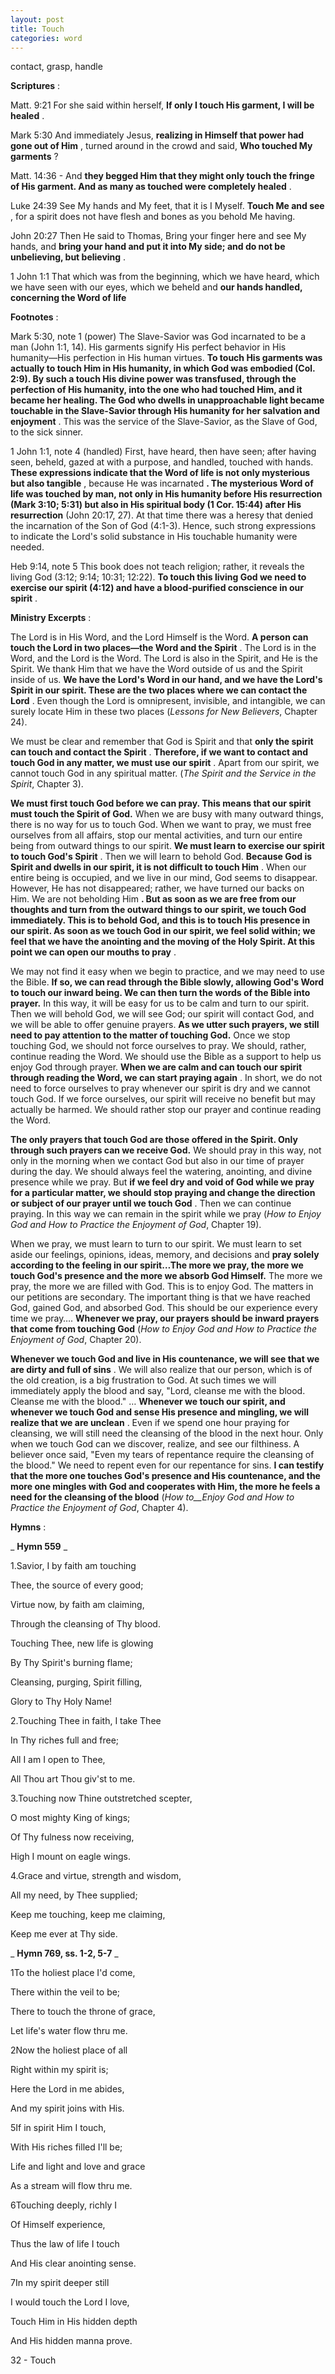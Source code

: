 ```yaml
---
layout: post
title: Touch
categories: word
---
```


contact, grasp, handle

**Scriptures** :

Matt. 9:21 For she said within herself, **If only I touch His garment, I will be healed** .

Mark 5:30 And immediately Jesus, **realizing in Himself that power had gone out of Him** , turned around in the crowd and said, **Who touched My garments** ?

Matt. 14:36 - And **they begged Him that they might only touch the fringe of His garment. And as many as touched were completely healed** .

Luke 24:39 See My hands and My feet, that it is I Myself. **Touch Me and see** , for a spirit does not have flesh and bones as you behold Me having.

John 20:27 Then He said to Thomas, Bring your finger here and see My hands, and **bring your hand and put it into My side; and do not be unbelieving, but believing** .

1 John 1:1 That which was from the beginning, which we have heard, which we have seen with our eyes, which we beheld and **our hands handled, concerning the Word of life**

**Footnotes** :

Mark 5:30, note 1 (power) The Slave-Savior was God incarnated to be a man (John 1:1, 14). His garments signify His perfect behavior in His humanity—His perfection in His human virtues. **To touch His garments was actually to touch Him in His humanity, in which God was embodied (Col. 2:9). By such a touch His divine power was transfused, through the perfection of His humanity, into the one who had touched Him, and it became her healing. The God who dwells in unapproachable light became touchable in the Slave-Savior through His humanity for her salvation and enjoyment** . This was the service of the Slave-Savior, as the Slave of God, to the sick sinner.

1 John 1:1, note 4 (handled) First, have heard, then have seen; after having seen, beheld, gazed at with a purpose, and handled, touched with hands. **These expressions indicate that the Word of life is not only mysterious but also tangible** , because He was incarnated **. The mysterious Word of life was touched by man, not only in His humanity before His resurrection (Mark 3:10; 5:31) but also in His spiritual body (1 Cor. 15:44) after His resurrection** (John 20:17, 27). At that time there was a heresy that denied the incarnation of the Son of God (4:1-3). Hence, such strong expressions to indicate the Lord's solid substance in His touchable humanity were needed.

Heb 9:14, note 5 This book does not teach religion; rather, it reveals the living God (3:12; 9:14; 10:31; 12:22). **To touch this living God we need to exercise our spirit (4:12) and have a blood-purified conscience in our spirit** .

**Ministry Excerpts** :

The Lord is in His Word, and the Lord Himself is the Word. **A person can touch the Lord in two places—the Word and the Spirit** . The Lord is in the Word, and the Lord is the Word. The Lord is also in the Spirit, and He is the Spirit. We thank Him that we have the Word outside of us and the Spirit inside of us. **We have the Lord's Word in our hand, and we have the Lord's Spirit in our spirit. These are the two places where we can contact the Lord** . Even though the Lord is omnipresent, invisible, and intangible, we can surely locate Him in these two places (_Lessons for New Believers_, Chapter 24).

We must be clear and remember that God is Spirit and that **only the spirit can touch and contact the Spirit** . **Therefore, if we want to contact and touch God in any matter, we must use our spirit** . Apart from our spirit, we cannot touch God in any spiritual matter. (_The Spirit and the Service in the Spirit_, Chapter 3).

**We must first touch God before we can pray. This means that our spirit must touch the Spirit of God.** When we are busy with many outward things, there is no way for us to touch God. When we want to pray, we must free ourselves from all affairs, stop our mental activities, and turn our entire being from outward things to our spirit. **We must learn to exercise our spirit to touch God's Spirit** . Then we will learn to behold God. **Because God is Spirit and dwells in our spirit, it is not difficult to touch Him** . When our entire being is occupied, and we live in our mind, God seems to disappear. However, He has not disappeared; rather, we have turned our backs on Him. We are not beholding Him **. But as soon as we are free from our thoughts and turn from the outward things to our spirit, we touch God immediately. This is to behold God, and this is to touch His presence in our spirit. As soon as we touch God in our spirit, we feel solid within; we feel that we have the anointing and the moving of the Holy Spirit. At this point we can open our mouths to pray** .

We may not find it easy when we begin to practice, and we may need to use the Bible. **If so, we can read through the Bible slowly, allowing God's Word to touch our inward being. We can then turn the words of the Bible into prayer.** In this way, it will be easy for us to be calm and turn to our spirit. Then we will behold God, we will see God; our spirit will contact God, and we will be able to offer genuine prayers. **As we utter such prayers, we still need to pay attention to the matter of touching God.** Once we stop touching God, we should not force ourselves to pray. We should, rather, continue reading the Word. We should use the Bible as a support to help us enjoy God through prayer. **When we are calm and can touch our spirit through reading the Word, we can start praying again** . In short, we do not need to force ourselves to pray whenever our spirit is dry and we cannot touch God. If we force ourselves, our spirit will receive no benefit but may actually be harmed. We should rather stop our prayer and continue reading the Word.

**The only prayers that touch God are those offered in the Spirit. Only through such prayers can we receive God.** We should pray in this way, not only in the morning when we contact God but also in our time of prayer during the day. We should always feel the watering, anointing, and divine presence while we pray. But **if we feel dry and void of God while we pray for a particular matter, we should stop praying and change the direction or subject of our prayer until we touch God** . Then we can continue praying. In this way we can remain in the spirit while we pray (_How to Enjoy God and How to Practice the Enjoyment of God_, Chapter 19).

When we pray, we must learn to turn to our spirit. We must learn to set aside our feelings, opinions, ideas, memory, and decisions and **pray solely according to the feeling in our spirit…The more we pray, the more we touch God's presence and the more we absorb God Himself.** The more we pray, the more we are filled with God. This is to enjoy God. The matters in our petitions are secondary. The important thing is that we have reached God, gained God, and absorbed God. This should be our experience every time we pray…. **Whenever we pray, our prayers should be inward prayers that come from touching God** (_How to Enjoy God and How to Practice the Enjoyment of God_, Chapter 20).

**Whenever we touch God and live in His countenance, we will see that we are dirty and full of sins** . We will also realize that our person, which is of the old creation, is a big frustration to God. At such times we will immediately apply the blood and say, "Lord, cleanse me with the blood. Cleanse me with the blood." … **Whenever we touch our spirit, and whenever we touch God and sense His presence and mingling, we will realize that we are unclean** . Even if we spend one hour praying for cleansing, we will still need the cleansing of the blood in the next hour. Only when we touch God can we discover, realize, and see our filthiness. A believer once said, "Even my tears of repentance require the cleansing of the blood." We need to repent even for our repentance for sins. **I can testify that the more one touches God's presence and His countenance, and the more one mingles with God and cooperates with Him, the more he feels a need for the cleansing of the blood** (_How to__Enjoy God and How to Practice the Enjoyment of God_, Chapter 4).

**Hymns** :

_ **Hymn 559** _

1.Savior, I by faith am touching

Thee, the source of every good;

Virtue now, by faith am claiming,

Through the cleansing of Thy blood.

Touching Thee, new life is glowing

By Thy Spirit's burning flame;

Cleansing, purging, Spirit filling,

Glory to Thy Holy Name!

2.Touching Thee in faith, I take Thee

In Thy riches full and free;

All I am I open to Thee,

All Thou art Thou giv'st to me.

3.Touching now Thine outstretched scepter,

O most mighty King of kings;

Of Thy fulness now receiving,

High I mount on eagle wings.

4.Grace and virtue, strength and wisdom,

All my need, by Thee supplied;

Keep me touching, keep me claiming,

Keep me ever at Thy side.

_ **Hymn 769, ss. 1-2, 5-7** _

1To the holiest place I'd come,

There within the veil to be;

There to touch the throne of grace,

Let life's water flow thru me.

2Now the holiest place of all

Right within my spirit is;

Here the Lord in me abides,

And my spirit joins with His.

5If in spirit Him I touch,

With His riches filled I'll be;

Life and light and love and grace

As a stream will flow thru me.

6Touching deeply, richly I

Of Himself experience,

Thus the law of life I touch

And His clear anointing sense.

7In my spirit deeper still

I would touch the Lord I love,

Touch Him in His hidden depth

And His hidden manna prove.

32 - Touch
